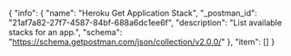 {
  "info": {
    "name": "Heroku Get Application Stack",
    "_postman_id": "21af7a82-27f7-4587-84bf-688a6dc1ee6f",
    "description": "List available stacks for an app.",
    "schema": "https://schema.getpostman.com/json/collection/v2.0.0/"
  },
  "item": []
}